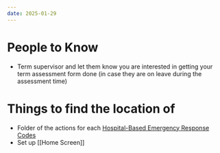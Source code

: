 ```yaml
---
date: 2025-01-29
---
```

# People to Know
- Term supervisor and let them know you are interested in getting your term assessment form done (in case they are on leave during the assessment time)
# Things to find the location of
- Folder of the actions for each [Hospital-Based Emergency Response Codes](00%20Reference/Other%20Reference/Hospital-Based%20Emergency%20Response%20Codes.md)
- Set up [[Home Screen]]